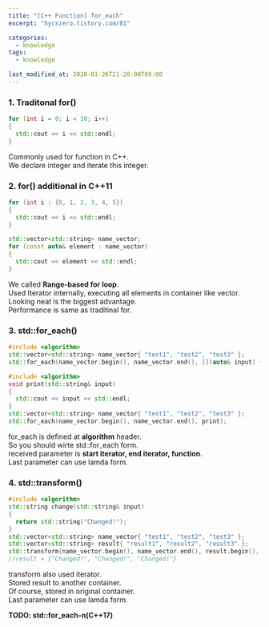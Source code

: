 ```yaml
---
title: "[C++ Function] for_each"
excerpt: "hycszero.tistory.com/81"

categories:
  - knowledge
tags:
  - knowledge

last_modified_at: 2020-01-26T21:20:00T09:00
---
```

### 1. Traditonal for()
```cpp
for (int i = 0; i < 10; i++)
{
  std::cout << i << std::endl;
}
```
Commonly used for function in C++.  
We declare integer and iterate this integer.  

### 2. for() additional in C++11  
```cpp
for (int i : {0, 1, 2, 3, 4, 5})
{
  std::cout << i << std::endl;
}
```
```cpp
std::vector<std::string> name_vector;
for (const auto& element : name_vector)
{
  std::cout << element << std::endl;
}
```  
We called **Range-based for loop**.  
Used Iterator internally, executing all elements in container like vector.  
Looking neat is the biggest advantage.  
Performance is same as traditinal for.  

### 3. std::for_each()  
```cpp
#include <algorithm>
std::vector<std::string> name_vector{ "test1", "test2", "test3" };
std::for_each(name_vector.begin(), name_vector.end(), [](auto& input) {std::cout << input << std::endl; });
```
```cpp
#include <algorithm>
void print(std::string& input)
{
  std::cout << input << std::endl;
}
std::vector<std::string> name_vector{ "test1", "test2", "test3" };
std::for_each(name_vector.begin(), name_vector.end(), print);
```  
for_each is defined at **algorithm** header.  
So you should wirte std::for_each form.  
received parameter is **start iterator, end iterator, function**.  
Last parameter can use lamda form.  

### 4. std::transform()  
```cpp  
#include <algorithm>
std::string change(std::string& input)
{
  return std::string("Changed!");
}
std::vector<std::string> name_vector{ "test1", "test2", "test3" };
std::vector<std::string> result{ "result1", "result2", "result3" };  
std::transform(name_vector.begin(), name_vector.end(), result.begin(), change);
//result = {"Changed!", "Changed!", "Changed!"}
```  
transform also used iterator.  
Stored result to another container.  
Of course, stored in original container.  
Last parameter can use lamda form.  

**TODO: std::for_each-n(C++17)**  


